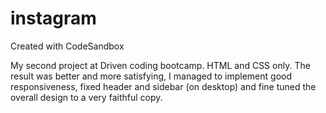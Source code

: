 # instagram
Created with CodeSandbox

My second project at Driven coding bootcamp. HTML and CSS only. The result was better and more satisfying, I managed to implement good responsiveness, fixed header and sidebar (on desktop) and fine tuned the overall design to a very faithful copy.
